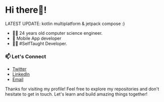 # Hi there👋!

LATEST UPDATE: kotlin multiplatform & jetpack compose :)

- 👨‍🎓 24 years old computer science engineer.
- 📱 Mobile App developer
- 👨‍💻 #SelfTaught Developer.

### 📫 Let's Connect

- [Twitter](https://twitter.com/Arwani03947004)
- [LinkedIn](https://www.linkedin.com/in/arwani659/)
- [Email](arwaniahmad659@gmail.com)

Thanks for visiting my profile! Feel free to explore my repositories and don't hesitate to get in touch. Let's learn and build amazing things together!
